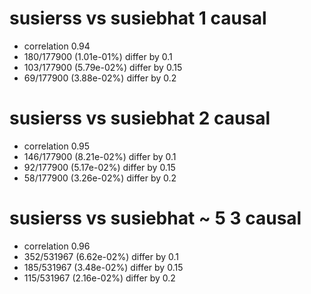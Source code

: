 # susierss vs susiebhat  1 causal

- correlation 0.94
- 180/177900 (1.01e-01%) differ by 0.1
- 103/177900 (5.79e-02%) differ by 0.15
- 69/177900 (3.88e-02%) differ by 0.2


# susierss vs susiebhat  2 causal

- correlation 0.95
- 146/177900 (8.21e-02%) differ by 0.1
- 92/177900 (5.17e-02%) differ by 0.15
- 58/177900 (3.26e-02%) differ by 0.2


# susierss vs susiebhat  ~ 5 3 causal

- correlation 0.96
- 352/531967 (6.62e-02%) differ by 0.1
- 185/531967 (3.48e-02%) differ by 0.15
- 115/531967 (2.16e-02%) differ by 0.2


